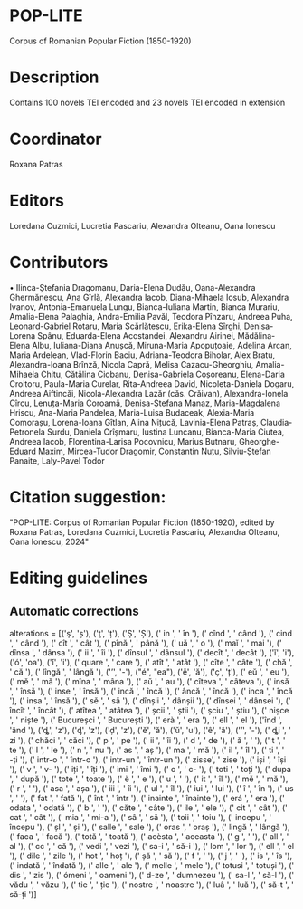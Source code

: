 # POP-LITE
Corpus of Romanian Popular Fiction (1850-1920)

# Description
Contains 100 novels TEI encoded and 23 novels TEI encoded in extension 

# Coordinator
Roxana Patras 

# Editors
Loredana Cuzmici, Lucretia Pascariu, Alexandra Olteanu, Oana Ionescu 

# Contributors
• Ilinca-Ștefania Dragomanu, Daria-Elena Dudău, Oana-Alexandra Ghermănescu, Ana Gîrlă, Alexandra Iacob, Diana-Mihaela Iosub, Alexandra Ivanov, Antonia-Emanuela Lungu,  Bianca-Iuliana Martin, Bianca Murariu, Amalia-Elena Palaghia, Andra-Emilia Pavăl, Teodora Pînzaru, Andreea Puha, Leonard-Gabriel Rotaru, Maria Scărlătescu, Erika-Elena Sîrghi, Denisa-Lorena Spânu, Eduarda-Elena Acostandei, Alexandru Airinei, Mădălina-Elena Albu, Iuliana-Diana Anușcă, Miruna-Maria Apopuțoaie, Adelina Arcan, Maria Ardelean, Vlad-Florin Baciu, Adriana-Teodora Biholar, Alex Bratu, Alexandra-Ioana Brînză, Nicola Capră, Melisa Cazacu-Gheorghiu, Amalia-Mihaela Chitu, Cătălina Ciobanu, Denisa-Gabriela Coșoreanu, Elena-Daria Croitoru, Paula-Maria Curelar, Rita-Andreea David, Nicoleta-Daniela Dogaru, Andreea Aiftincăi, Nicola-Alexandra Lazăr (căs. Crăivan), Alexandra-Ionela Cîrcu, Lenuța-Maria Coroamă, Denisa-Ștefana Manaz, Maria-Magdalena Hriscu, Ana-Maria Pandelea, Maria-Luisa Budaceak, Alexia-Maria Comorașu, Lorena-Ioana Gîtlan, Alina Nițucă, Lavinia-Elena Patraș, Claudia-Petronela Surdu, Daniela Crîșmaru, Iustina Luncanu, Bianca-Maria Ciutea, Andreea Iacob, Florentina-Larisa Pocovnicu, Marius Butnaru, Gheorghe-Eduard Maxim, Mircea-Tudor Dragomir, Constantin Nuțu, Silviu-Ștefan Panaite, Laly-Pavel Todor

# Citation suggestion: 
"POP-LITE: Corpus of Romanian Popular Fiction (1850-1920), edited by Roxana Patras, Loredana Cuzmici, Lucretia Pascariu, Alexandra Olteanu, Oana Ionescu, 2024"

# Editing guidelines 

## Automatic corrections
alterations = [('ş', 'ș'), ('ţ', 'ț'), ('Ş', 'Ș'), (' in ', ' în '), (' cînd ', ' când '), (' cind ', ' când '), (' cît ', ' cât '), (' pînă ', ' până '), (' uă ', ' o '), (' maĭ ', ' mai '), (' dînsa ', ' dânsa '), (' ii ', ' îi '), (' dînsul ', ' dânsul '), (' decît ', ' decât '), ('ĭ', 'i'), ('ó', 'oa'), ('ǐ', 'i'), (' quare ', ' care '), (' atît ', ' atât '), (' cîte ', ' câte '), (' chă ', ' că '), (' lîngă ', ' lângă '), ('’', '-'), ("é", "ea"), ('ĕ', 'ă'), ('ç', 'ț'), (' eŭ ', ' eu '), (' mĕ ', ' mă '), (' mîna ', ' mâna '), (' aŭ ', ' au '), (' cîteva ', ' câteva '), (' insă ', ' însă '), (' inse ', ' însă '), (' incă ', ' încă '), (' âncă ', ' încă '), (' inca ', ' încă '), (' insa ', ' însă '), (' sě ', ' să '), (' dînșii ', ' dânșii '), (' dînsei ', ' dânsei '), (' încît ', ' încât '), (' atîtea ', ' atâtea '), (' șcii ', ' știi '), (' șciu ', ' știu '), (' nișce ', ' niște '), (' Bucureșci ', ' București '), (' erà ', ' era '), (' ell ', ' el '), ('înd ', 'ând '), ('ȡ', 'z'), ('ᶁ', 'z'), ('ḑ', 'z'), ('ĕ', 'ă'), ('ŭ', 'u'), ('ê', 'â'), ('’', '-'), (' ȡi ', ' zi '), (' chăci ', ' căci '), (' p ', ' pe '), (' ii ', ' îi '), (' d ', ' de '), (' ă ', ' '), (' t ', ' te '), (' l ', ' le '), (' n ', ' nu '), (' as ', ' aș '), (' ma ', ' mă '), (' il ', ' îl '), (' ti ', ' -ți '), (' intr-o ', ' într-o '), (' intr-un ', ' într-un '), (' zisse', ' zise '), (' iși ', ' își '), (' v ', ' v- '), (' iți ', ' îți '), (' imi ', ' îmi '), (' c ', ' c- '), (' toti ', ' toți '), (' dupa ', ' după '), (' tote ', ' toate '), (' è ', ' e '), (' u ', ' '), (' it ', ' îl '), (' mě ', ' mă '), (' r ', ' '), (' asa ', ' așa '), (' iii ', ' îi '), (' ul ', ' îl '), (' iui ', ' lui '), (' î ', ' în '), (' us ', ' '), (' fat ', ' fată '), (' înt ', ' într '), (' inainte ', ' înainte '), (' erá ', ' era '), (' odata ', ' odată '), (' b ', ' '), (' căte ', ' câte '), (' ile ', ' ele '), (' cit ', ' cât '), (' cat ', ' cât '), (' mia ', ' mi-a '), (' sâ ', ' să '), (' toii ', ' toiu '), (' incepu ', ' începu '), (' șl ', ' și '), (' salle ', ' sale '), (' oras ', ' oraș '), (' lingă ', ' lângă '), (' faca ', ' facă '), (' totă ', ' toată '), (' acèsta ', ' aceasta '), (' g ', ' '), (' all ', ' al '), (' cc ', ' că '), (' vedi ', ' vezi '), (' sa-i ', ' să-i '), (' lom ', ' lor '), (' ell ', ' el '), (' dile ', ' zile '), (' hot ', ' hoț '), (' șă ', ' să '), (' f ', ' '), (' j ', ' '), (' is ', ' îs '), (' indată ', ' îndată '), (' alle ', ' ale '), (' melle ', ' mele '), (' totusi ', ' totuși '), (' dis ', ' zis '), (' ómeni ', ' oameni '), (' d-ze ', ' dumnezeu '), (' sa-l ', ' să-l '), (' vădu ', ' văzu '), (' tie ', ' ție '), (' nostre ', ' noastre '), (' luâ ', ' luă '), (' să-t ', ' să-ți ')]
